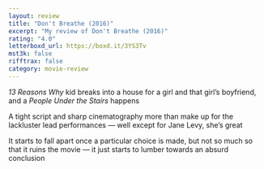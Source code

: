 ```yaml
---
layout: review
title: "Don't Breathe (2016)"
excerpt: "My review of Don't Breathe (2016)"
rating: "4.0"
letterboxd_url: https://boxd.it/3YS3Tv
mst3k: false
rifftrax: false
category: movie-review
---
```


<i>13 Reasons Why </i>kid breaks into a house for a girl and that girl’s boyfriend, and a <i>People Under the Stairs </i>happens

A tight script and sharp cinematography more than make up for the lackluster lead performances — well except for Jane Levy, she’s great

It starts to fall apart once a particular choice is made, but not so much so that it ruins the movie — it just starts to lumber towards an absurd conclusion
